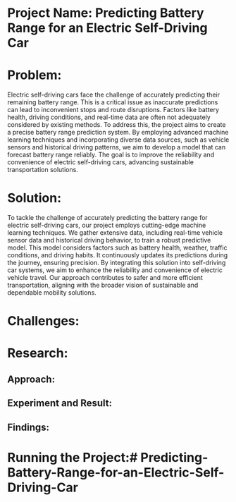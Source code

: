 # **Project Name: Predicting Battery Range for an Electric Self-Driving Car**
 
# Problem: 
 Electric self-driving cars face the challenge of accurately predicting their remaining battery range. This is a critical issue as inaccurate predictions can lead to inconvenient stops and route disruptions. Factors like battery health, driving conditions, and real-time data are often not adequately considered by existing methods. To address this, the project aims to create a precise battery range prediction system. By employing advanced machine learning techniques and incorporating diverse data sources, such as vehicle sensors and historical driving patterns, we aim to develop a model that can forecast battery range reliably. The goal is to improve the reliability and convenience of electric self-driving cars, advancing sustainable transportation solutions.

# Solution:
 To tackle the challenge of accurately predicting the battery range for electric self-driving cars, our project employs cutting-edge machine learning techniques. We gather extensive data, including real-time vehicle sensor data and historical driving behavior, to train a robust predictive model. This model considers factors such as battery health, weather, traffic conditions, and driving habits. It continuously updates its predictions during the journey, ensuring precision. By integrating this solution into self-driving car systems, we aim to enhance the reliability and convenience of electric vehicle travel. Our approach contributes to safer and more efficient transportation, aligning with the broader vision of sustainable and dependable mobility solutions.

# Challenges:


# Research:

   ##  Approach:
   ## Experiment and Result:
   ##  Findings:
# Running the Project:# Predicting-Battery-Range-for-an-Electric-Self-Driving-Car
